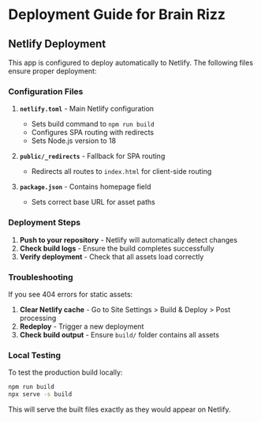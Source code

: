 # Deployment Guide for Brain Rizz

## Netlify Deployment

This app is configured to deploy automatically to Netlify. The following files ensure proper deployment:

### Configuration Files

1. **`netlify.toml`** - Main Netlify configuration
   - Sets build command to `npm run build`
   - Configures SPA routing with redirects
   - Sets Node.js version to 18

2. **`public/_redirects`** - Fallback for SPA routing
   - Redirects all routes to `index.html` for client-side routing

3. **`package.json`** - Contains homepage field
   - Sets correct base URL for asset paths

### Deployment Steps

1. **Push to your repository** - Netlify will automatically detect changes
2. **Check build logs** - Ensure the build completes successfully
3. **Verify deployment** - Check that all assets load correctly

### Troubleshooting

If you see 404 errors for static assets:

1. **Clear Netlify cache** - Go to Site Settings > Build & Deploy > Post processing
2. **Redeploy** - Trigger a new deployment
3. **Check build output** - Ensure `build/` folder contains all assets

### Local Testing

To test the production build locally:

```bash
npm run build
npx serve -s build
```

This will serve the built files exactly as they would appear on Netlify.
